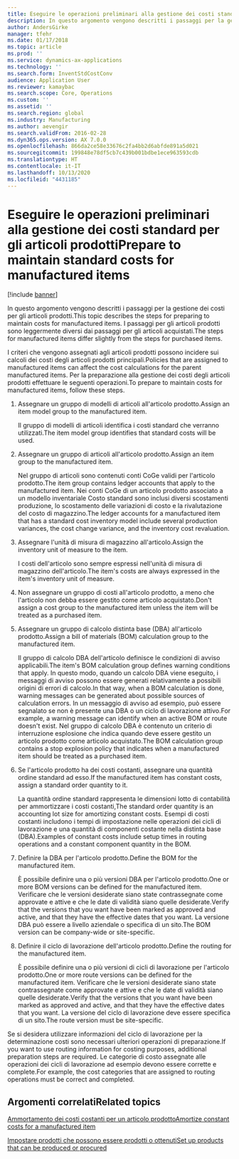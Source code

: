 ```yaml
---
title: Eseguire le operazioni preliminari alla gestione dei costi standard per gli articoli prodotti
description: In questo argomento vengono descritti i passaggi per la gestione dei costi per gli articoli prodotti.
author: AndersGirke
manager: tfehr
ms.date: 01/17/2018
ms.topic: article
ms.prod: ''
ms.service: dynamics-ax-applications
ms.technology: ''
ms.search.form: InventStdCostConv
audience: Application User
ms.reviewer: kamaybac
ms.search.scope: Core, Operations
ms.custom: ''
ms.assetid: ''
ms.search.region: global
ms.industry: Manufacturing
ms.author: aevengir
ms.search.validFrom: 2016-02-28
ms.dyn365.ops.version: AX 7.0.0
ms.openlocfilehash: 866da2ce58e33676c2fa4bb2d6abfde891a5d021
ms.sourcegitcommit: 199848e78df5cb7c439b001bdbe1ece963593cdb
ms.translationtype: HT
ms.contentlocale: it-IT
ms.lasthandoff: 10/13/2020
ms.locfileid: "4431185"
---
```

# <a name="prepare-to-maintain-standard-costs-for-manufactured-items"></a><span data-ttu-id="aa8f0-103">Eseguire le operazioni preliminari alla gestione dei costi standard per gli articoli prodotti</span><span class="sxs-lookup"><span data-stu-id="aa8f0-103">Prepare to maintain standard costs for manufactured items</span></span>

[!include [banner](../includes/banner.md)]

<span data-ttu-id="aa8f0-104">In questo argomento vengono descritti i passaggi per la gestione dei costi per gli articoli prodotti.</span><span class="sxs-lookup"><span data-stu-id="aa8f0-104">This topic describes the steps for preparing to maintain costs for manufactured items.</span></span> <span data-ttu-id="aa8f0-105">I passaggi per gli articoli prodotti sono leggermente diversi dai passaggi per gli articoli acquistati.</span><span class="sxs-lookup"><span data-stu-id="aa8f0-105">The steps for manufactured items differ slightly from the steps for purchased items.</span></span>

<span data-ttu-id="aa8f0-106">I criteri che vengono assegnati agli articoli prodotti possono incidere sui calcoli dei costi degli articoli prodotti principali.</span><span class="sxs-lookup"><span data-stu-id="aa8f0-106">Policies that are assigned to manufactured items can affect the cost calculations for the parent manufactured items.</span></span> <span data-ttu-id="aa8f0-107">Per la preparazione alla gestione dei costi degli articoli prodotti effettuare le seguenti operazioni.</span><span class="sxs-lookup"><span data-stu-id="aa8f0-107">To prepare to maintain costs for manufactured items, follow these steps.</span></span>

1. <span data-ttu-id="aa8f0-108">Assegnare un gruppo di modelli di articoli all'articolo prodotto.</span><span class="sxs-lookup"><span data-stu-id="aa8f0-108">Assign an item model group to the manufactured item.</span></span> 

   <span data-ttu-id="aa8f0-109">Il gruppo di modelli di articoli identifica i costi standard che verranno utilizzati.</span><span class="sxs-lookup"><span data-stu-id="aa8f0-109">The item model group identifies that standard costs will be used.</span></span>

2. <span data-ttu-id="aa8f0-110">Assegnare un gruppo di articoli all'articolo prodotto.</span><span class="sxs-lookup"><span data-stu-id="aa8f0-110">Assign an item group to the manufactured item.</span></span> 

   <span data-ttu-id="aa8f0-111">Nel gruppo di articoli sono contenuti conti CoGe validi per l'articolo prodotto.</span><span class="sxs-lookup"><span data-stu-id="aa8f0-111">The item group contains ledger accounts that apply to the manufactured item.</span></span> <span data-ttu-id="aa8f0-112">Nei conti CoGe di un articolo prodotto associato a un modello inventariale Costo standard sono inclusi diversi scostamenti produzione, lo scostamento delle variazioni di costo e la rivalutazione del costo di magazzino.</span><span class="sxs-lookup"><span data-stu-id="aa8f0-112">The ledger accounts for a manufactured item that has a standard cost inventory model include several production variances, the cost change variance, and the inventory cost revaluation.</span></span>

3. <span data-ttu-id="aa8f0-113">Assegnare l'unità di misura di magazzino all'articolo.</span><span class="sxs-lookup"><span data-stu-id="aa8f0-113">Assign the inventory unit of measure to the item.</span></span> 

   <span data-ttu-id="aa8f0-114">I costi dell'articolo sono sempre espressi nell'unità di misura di magazzino dell'articolo.</span><span class="sxs-lookup"><span data-stu-id="aa8f0-114">The item's costs are always expressed in the item's inventory unit of measure.</span></span>

4. <span data-ttu-id="aa8f0-115">Non assegnare un gruppo di costi all'articolo prodotto, a meno che l'articolo non debba essere gestito come articolo acquistato.</span><span class="sxs-lookup"><span data-stu-id="aa8f0-115">Don't assign a cost group to the manufactured item unless the item will be treated as a purchased item.</span></span>

5. <span data-ttu-id="aa8f0-116">Assegnare un gruppo di calcolo distinta base (DBA) all'articolo prodotto.</span><span class="sxs-lookup"><span data-stu-id="aa8f0-116">Assign a bill of materials (BOM) calculation group to the manufactured item.</span></span> 

   <span data-ttu-id="aa8f0-117">Il gruppo di calcolo DBA dell'articolo definisce le condizioni di avviso applicabili.</span><span class="sxs-lookup"><span data-stu-id="aa8f0-117">The item's BOM calculation group defines warning conditions that apply.</span></span> <span data-ttu-id="aa8f0-118">In questo modo, quando un calcolo DBA viene eseguito, i messaggi di avviso possono essere generati relativamente a possibili origini di errori di calcolo.</span><span class="sxs-lookup"><span data-stu-id="aa8f0-118">In that way, when a BOM calculation is done, warning messages can be generated about possible sources of calculation errors.</span></span> <span data-ttu-id="aa8f0-119">In un messaggio di avviso ad esempio, può essere segnalato se non è presente una DBA o un ciclo di lavorazione attivo.</span><span class="sxs-lookup"><span data-stu-id="aa8f0-119">For example, a warning message can identify when an active BOM or route doesn't exist.</span></span> <span data-ttu-id="aa8f0-120">Nel gruppo di calcolo DBA è contenuto un criterio di interruzione esplosione che indica quando deve essere gestito un articolo prodotto come articolo acquistato.</span><span class="sxs-lookup"><span data-stu-id="aa8f0-120">The BOM calculation group contains a stop explosion policy that indicates when a manufactured item should be treated as a purchased item.</span></span>

6. <span data-ttu-id="aa8f0-121">Se l'articolo prodotto ha dei costi costanti, assegnare una quantità ordine standard ad esso.</span><span class="sxs-lookup"><span data-stu-id="aa8f0-121">If the manufactured item has constant costs, assign a standard order quantity to it.</span></span> 

   <span data-ttu-id="aa8f0-122">La quantità ordine standard rappresenta le dimensioni lotto di contabilità per ammortizzare i costi costanti,</span><span class="sxs-lookup"><span data-stu-id="aa8f0-122">The standard order quantity is an accounting lot size for amortizing constant costs.</span></span> <span data-ttu-id="aa8f0-123">Esempi di costi costanti includono i tempi di impostazione nelle operazioni dei cicli di lavorazione e una quantità di componenti costante nella distinta base (DBA).</span><span class="sxs-lookup"><span data-stu-id="aa8f0-123">Examples of constant costs include setup times in routing operations and a constant component quantity in the BOM.</span></span>

7. <span data-ttu-id="aa8f0-124">Definire la DBA per l'articolo prodotto.</span><span class="sxs-lookup"><span data-stu-id="aa8f0-124">Define the BOM for the manufactured item.</span></span> 

   <span data-ttu-id="aa8f0-125">È possibile definire una o più versioni DBA per l'articolo prodotto.</span><span class="sxs-lookup"><span data-stu-id="aa8f0-125">One or more BOM versions can be defined for the manufactured item.</span></span> <span data-ttu-id="aa8f0-126">Verificare che le versioni desiderate siano state contrassegnate come approvate e attive e che le date di validità siano quelle desiderate.</span><span class="sxs-lookup"><span data-stu-id="aa8f0-126">Verify that the versions that you want have been marked as approved and active, and that they have the effective dates that you want.</span></span> <span data-ttu-id="aa8f0-127">La versione DBA può essere a livello aziendale o specifica di un sito.</span><span class="sxs-lookup"><span data-stu-id="aa8f0-127">The BOM version can be company-wide or site-specific.</span></span>

8. <span data-ttu-id="aa8f0-128">Definire il ciclo di lavorazione dell'articolo prodotto.</span><span class="sxs-lookup"><span data-stu-id="aa8f0-128">Define the routing for the manufactured item.</span></span> 

   <span data-ttu-id="aa8f0-129">È possibile definire una o più versioni di cicli di lavorazione per l'articolo prodotto.</span><span class="sxs-lookup"><span data-stu-id="aa8f0-129">One or more route versions can be defined for the manufactured item.</span></span> <span data-ttu-id="aa8f0-130">Verificare che le versioni desiderate siano state contrassegnate come approvate e attive e che le date di validità siano quelle desiderate.</span><span class="sxs-lookup"><span data-stu-id="aa8f0-130">Verify that the versions that you want have been marked as approved and active, and that they have the effective dates that you want.</span></span> <span data-ttu-id="aa8f0-131">La versione del ciclo di lavorazione deve essere specifica di un sito.</span><span class="sxs-lookup"><span data-stu-id="aa8f0-131">The route version must be site-specific.</span></span>

<span data-ttu-id="aa8f0-132">Se si desidera utilizzare informazioni del ciclo di lavorazione per la determinazione costi sono necessari ulteriori operazioni di preparazione.</span><span class="sxs-lookup"><span data-stu-id="aa8f0-132">If you want to use routing information for costing purposes, additional preparation steps are required.</span></span> <span data-ttu-id="aa8f0-133">Le categorie di costo assegnate alle operazioni dei cicli di lavorazione ad esempio devono essere corrette e complete.</span><span class="sxs-lookup"><span data-stu-id="aa8f0-133">For example, the cost categories that are assigned to routing operations must be correct and completed.</span></span>

<a name="related-topics"></a><span data-ttu-id="aa8f0-134">Argomenti correlati</span><span class="sxs-lookup"><span data-stu-id="aa8f0-134">Related topics</span></span>
--------

[<span data-ttu-id="aa8f0-135">Ammortamento dei costi costanti per un articolo prodotto</span><span class="sxs-lookup"><span data-stu-id="aa8f0-135">Amortize constant costs for a manufactured item</span></span>](amortize-constant-costs-manufactured-item.md)

[<span data-ttu-id="aa8f0-136">Impostare prodotti che possono essere prodotti o ottenuti</span><span class="sxs-lookup"><span data-stu-id="aa8f0-136">Set up products that can be produced or procured</span></span>](manufactured-items-treated-as-purchased-items.md)

